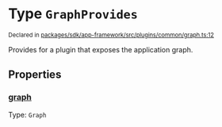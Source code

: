 # Type `GraphProvides`
<sub>Declared in [packages/sdk/app-framework/src/plugins/common/graph.ts:12](https://github.com/dxos/dxos/blob/ce1e5d079/packages/sdk/app-framework/src/plugins/common/graph.ts#L12)</sub>


Provides for a plugin that exposes the application graph.

## Properties
### [graph](https://github.com/dxos/dxos/blob/ce1e5d079/packages/sdk/app-framework/src/plugins/common/graph.ts#L13)
Type: <code>Graph</code>





